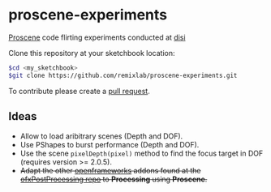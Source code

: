 proscene-experiments
====================

[Proscene](https://github.com/remixlab/proscene) code flirting experiments conducted at [disi](disi.unal.edu.co)

Clone this repository at your sketchbook location:

```sh
$cd <my_sketchbook>
$git clone https://github.com/remixlab/proscene-experiments.git
```

To contribute please create a [pull request](https://help.github.com/articles/creating-a-pull-request).

## Ideas

+ Allow to load aribitrary scenes (Depth and DOF).
+ Use PShapes to burst performance (Depth and DOF).
+ Use the scene `pixelDepth(pixel)` method to find the focus target in DOF (requires version >= 2.0.5).
+ ~~Adapt the other [openframeworks](http://www.openframeworks.cc/) addons found at the [ofxPostProcessing repo](https://github.com/neilmendoza/ofxPostProcessing)
to **Processing** using **Proscene**.~~
